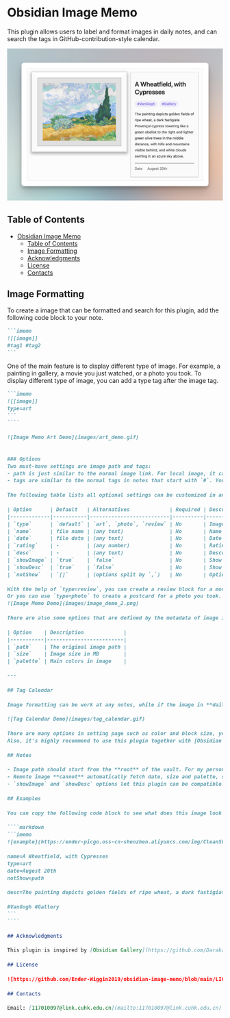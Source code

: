 # Obsidian Image Memo

This plugin allows users to label and format images in daily notes, and can search the tags in GitHub-contribution-style calendar.

![Image Memo Demo](images/image_demo.png)

## Table of Contents

- [Obsidian Image Memo](#obsidian-image-memo)
  - [Table of Contents](#table-of-contents)
  - [Image Formatting](#image-formatting)
  - [Acknowledgments](#acknowledgments)
  - [License](#license)
  - [Contacts](#contacts)

## Image Formatting

To create a image that can be formatted and search for this plugin, add the following code block to your note.

````markdown
```imemo
![[image]]
#tag1 #tag2
```
````

One of the main feature is to display different type of image. For example, a painting in gallery, a movie you just watched, or a photo you took. To display different type of image, you can add a type tag after the image tag.

````````markdown
```imemo
![[image]]
type=art
```
````

![Image Memo Art Demo](images/art_demo.gif)


### Options
Two must-have settings are image path and tags:
- path is just similar to the normal image link. For local image, it can be the obsidian wiki format `![[xxx.png]]` or the Markdown format `![xxx](xxx.png)`. For remote image, it can only be `![xxx](https://xxx.png)`.
- tags are similar to the normal tags in notes that start with `#`. You can add multiple tags to one image.

The following table lists all optional settings can be customized in any order. The format is `option=value`, such as `type=photo`:

| Option      | Default   | Alternatives             | Required | Description                                          |
|-------------|-----------|--------------------------|----------|------------------------------------------------------|
| `type`      | `default` | `art`, `photo`, `review` | No       | Image formatting for block                           |
| `name`      | file name | (any text)               | No       | Name of the image                                    |
| `date`      | file date | (any text)               | No       | Date of the image                                    |
| `rating`    | -         | (any number)             | No       | Rating of a image, only available for `review` type  |
| `desc`      | -         | (any text)               | No       | Description of the image                             |
| `showImage` | `true`    | `false`                  | No       | Show the image or not                                |
| `showDesc`  | `true`    | `false`                  | No       | Show the description or not                          |
| `notShow`   | `[]`      | (options split by `,`)   | No       | Options that won't display. i.e. `notShow=date,size` |

With the help of `type=review`, you can create a review block for a movie or a book. The rating is a number from 0 to 5, and the description is the review content.
Or you can use `type=photo` to create a postcard for a photo you took.
![Image Memo Demo](images/image_demo_2.png)

There are also some options that are defined by the metadata of image itself, you can disable them in the settings, or add to `notShow` list:

| Option    | Description             |
|-----------|-------------------------|
| `path`    | The original image path |
| `size`    | Image size in MB        |
| `palette` | Main colors in image    |

---

## Tag Calendar

Image formatting can be work at any notes, while if the image in **daily notes**, it can be searched in the tag calendar. The tag calendar is similar to the GitHub contribution calendar, but it is based on the tags in daily notes.

![Tag Calendar Demo](images/tag_calendar.gif)

There are many options in setting page such as color and block size, you can customize it as you like.
Also, it's highly recommend to use this plugin together with [Obsidian Calendar](https://github.com/liamcain/obsidian-calendar-plugin) and [Periodic Notes](https://github.com/liamcain/obsidian-periodic-notes).

## Notes

- Image path should start from the **root** of the vault. For my personal opinion, it's better to use this plugin with some image path processing plugin, such as [Image auto upload Plugin](https://github.com/renmu123/obsidian-image-auto-upload-plugin) for remote images or image rename plugins such as [Local Images Plus](https://github.com/Sergei-Korneev/obsidian-local-images-plus).
- Remote image **cannot** automatically fetch date, size and palette, so if you want to use these options please set the values manually or use local images.
- `showImage` and `showDesc` options let this plugin can be compatible with other image plugins, such as Image Gallery or Image Layout. You can use these plugins for showing the image and use Image Memo to add tags and information.

## Examples

You can copy the following code block to see what does this image look like.

````markdown
```imemo
![example](https://ender-picgo.oss-cn-shenzhen.aliyuncs.com/img/CleanShot%202023-08-25%20at%2005.25.42@2x.png)

name=A Wheatfield, with Cypresses
type=art
date=Augest 20th
notShow=path

desc=The painting depicts golden fields of ripe wheat, a dark fastigiate Provençal cypress towering like a green obelisk to the right and lighter green olive trees in the middle distance, with hills and mountains visible behind, and white clouds swirling in an azure sky above.

#VanGogh #Gallery
```
````

## Acknowledgments

This plugin is inspired by [Obsidian Gallery](https://github.com/Darakah/obsidian-gallery) and [Obsidian Calendar](https://github.com/liamcain/obsidian-calendar-plugin).

## License

![https://github.com/Ender-Wiggin2019/obsidian-image-memo/blob/main/LICENSE](https://img.shields.io/badge/license-MIT-blue.svg)

## Contacts

Email: [117010097@link.cuhk.edu.cn](mailto:117010097@link.cuhk.edu.cn)
